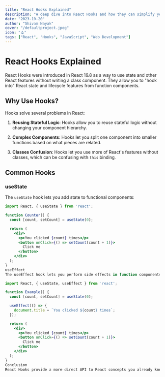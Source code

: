 ```yaml
---
title: "React Hooks Explained"
description: "A deep dive into React Hooks and how they can simplify your components"
date: "2023-10-20"
author: "Shivam Nayak"
cover: "/defaultproject.jpeg"
icon: "🪝"
tags: ["React", "Hooks", "JavaScript", "Web Development"]
---
```


# React Hooks Explained

React Hooks were introduced in React 16.8 as a way to use state and other React features without writing a class component. They allow you to "hook into" React state and lifecycle features from function components.

## Why Use Hooks?

Hooks solve several problems in React:

1. **Reusing Stateful Logic**: Hooks allow you to reuse stateful logic without changing your component hierarchy.

2. **Complex Components**: Hooks let you split one component into smaller functions based on what pieces are related.

3. **Classes Confusion**: Hooks let you use more of React's features without classes, which can be confusing with `this` binding.

## Common Hooks

### useState

The `useState` hook lets you add state to functional components:

```jsx
import React, { useState } from 'react';

function Counter() {
  const [count, setCount] = useState(0);

  return (
    <div>
      <p>You clicked {count} times</p>
      <button onClick={() => setCount(count + 1)}>
        Click me
      </button>
    </div>
  );
}
useEffect
The useEffect hook lets you perform side effects in function components:

import React, { useState, useEffect } from 'react';

function Example() {
  const [count, setCount] = useState(0);

  useEffect(() => {
    document.title = `You clicked ${count} times`;
  });

  return (
    <div>
      <p>You clicked {count} times</p>
      <button onClick={() => setCount(count + 1)}>
        Click me
      </button>
    </div>
  );
}
Conclusion
React Hooks provide a more direct API to React concepts you already know: props, state, context, refs, and lifecycle. They make it easier to reuse stateful logic between components and make your code more readable and maintainable.